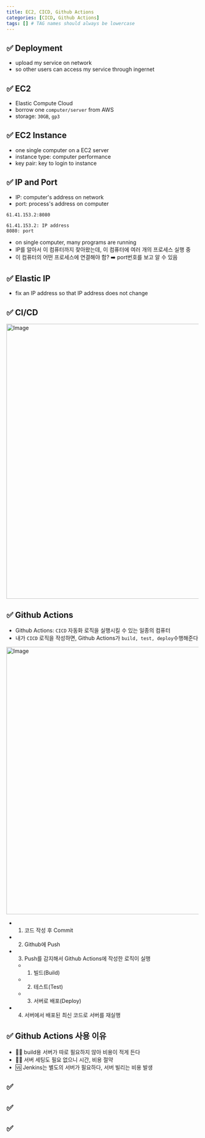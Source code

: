 ```yaml
---
title: EC2, CICD, Github Actions
categories: [CICD, Github Actions]
tags: [] # TAG names should always be lowercase
---
```


## ✅ Deployment

- upload my service on network
- so other users can access my service through ingernet

## ✅ EC2

- Elastic Compute Cloud
- borrow one `computer/server` from AWS
- storage: `30GB`, `gp3`

## ✅ EC2 Instance

- one single computer on a EC2 server
- instance type: computer performance
- key pair: key to login to instance

## ✅ IP and Port

- IP: computer's address on network
- port: process's address on computer

```
61.41.153.2:8080

61.41.153.2: IP address
8080: port
```

- on single computer, many programs are running
- IP를 알아서 이 컴퓨터까지 찾아왔는데, 이 컴퓨터에 여러 개의 프로세스 실행 중
- 이 컴퓨터의 어떤 프로세스에 연결해야 함? ➡️ port번호를 보고 알 수 있음

## ✅ Elastic IP

- fix an IP address so that IP address does not change

## ✅ CI/CD

<img width="720" alt="Image" src="https://github.com/user-attachments/assets/87dbc537-afad-407e-83a0-0d6e0ea789ba" />

## ✅ Github Actions

- Github Actions: `CICD` 자동화 로직을 실행시킬 수 있는 일종의 컴퓨터
- 내가 `CICD` 로직을 작성하면, Github Actions가 `build, test, deploy`수행해준다

<img width="700" alt="Image" src="https://github.com/user-attachments/assets/7b8a6ce8-7d02-406f-a28b-952f99851130" />

- 1. 코드 작성 후 Commit
- 2. Github에 Push
- 3. Push를 감지해서 Github Actions에 작성한 로직이 실행
  - 1.  빌드(Build)
  - 2.  테스트(Test)
  - 3.  서버로 배포(Deploy)
- 4. 서버에서 배포된 최신 코드로 서버를 재실행

## ✅ Github Actions 사용 이유

- 👍🏻 build용 서버가 따로 필요하지 않아 비용이 적게 든다
- 👍🏻 서버 세팅도 필요 없으니 시간, 비용 절약
- 🆚 Jenkins는 별도의 서버가 필요하다, 서버 빌리는 비용 발생

## ✅

## ✅

## ✅
